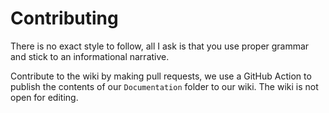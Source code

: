 # Contributing
There is no exact style to follow, all I ask is that you use proper grammar and stick to an informational narrative.

Contribute to the wiki by making pull requests, we use a GitHub Action to publish the contents of our `Documentation` folder to our wiki. The wiki is not open for editing.